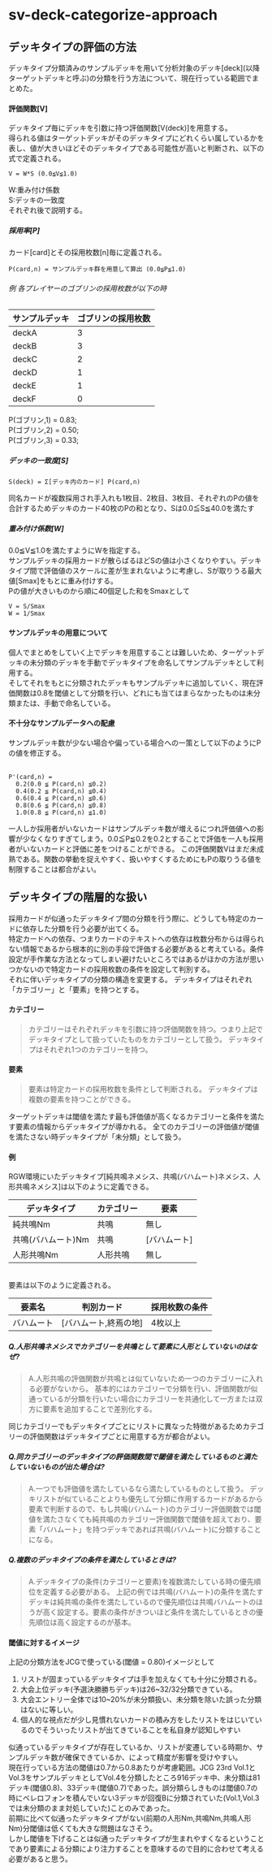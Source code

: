 # sv-deck-categorize-approach
## デッキタイプの評価の方法
デッキタイプ分類済みのサンプルデッキを用いて分析対象のデッキ\[deck\](以降ターゲットデッキと呼ぶ)の分類を行う方法について、現在行っている範囲でまとめた。


#### 評価関数[V]
デッキタイプ毎にデッキを引数に持つ評価関数\[V(deck)\]を用意する。
<br>
得られる値はターゲットデッキがそのデッキタイプにどれくらい属しているかを表し、値が大きいほどそのデッキタイプである可能性が高いと判断され、以下の式で定義される。
<br>
```
V = W*S (0.0≦V≦1.0)
```
W:重み付け係数
<br>
S:デッキの一致度
<br>
それぞれ後で説明する。


##### 採用率[P]
カード[card]とその採用枚数\[n\]毎に定義される。
```
P(card,n) = サンプルデッキ群を用意して算出 (0.0≦P≦1.0)
```
###### 例 各プレイヤーのゴブリンの採用枚数が以下の時
|サンプルデッキ|ゴブリンの採用枚数|
|----|----|
|deckA|3|
|deckB|3|
|deckC|2|
|deckD|1|
|deckE|1|
|deckF|0|

P(ゴブリン,1) = 0.83;<br>
P(ゴブリン,2) = 0.50;<br>
P(ゴブリン,3) = 0.33;

##### デッキの一致度[S]
```
S(deck) = Σ[デッキ内のカード] P(card,n)
```
同名カードが複数採用され手入れも1枚目、2枚目、3枚目、それぞれのPの値を合計するためデッキのカード40枚のPの和となり、Sは0.0≦S≦40.0を満たす

##### 重み付け係数[W]
0.0≦V≦1.0を満たすようにWを指定する。
<br>
サンプルデッキの採用カードが散らばるほどSの値は小さくなりやすい。デッキタイプ間で評価値のスケールに差が生まれないように考慮し、Sが取りうる最大値\[Smax\]をもとに重み付けする。
<br>
Pの値が大きいものから順に40個足した和をSmaxとして
```
V = S/Smax
W = 1/Smax
```

#### サンプルデッキの用意について
個人でまとめをしていく上でデッキを用意することは難しいため、ターゲットデッキの未分類のデッキを手動でデッキタイプを命名してサンプルデッキとして利用する。
<br>
そしてそれをもとに分類されたデッキもサンプルデッキに追加していく、現在評価関数は0.8を閾値として分類を行い、どれにも当てはまらなかったものは未分類または、手動で命名している。

#### 不十分なサンプルデータへの配慮
サンプルデッキ数が少ない場合や偏っている場合への一策として以下のようにPの値を修正する。
<br>
<br>
```
P'(card,n) = 
  0.2(0.0 ≦ P(card,n) ≦0.2)
  0.4(0.2 ≦ P(card,n) ≦0.4)
  0.6(0.4 ≦ P(card,n) ≦0.6)
  0.8(0.6 ≦ P(card,n) ≦0.8)
  1.0(0.8 ≦ P(card,n) ≦1.0)
```

一人しか採用者がいないカードはサンプルデッキ数が増えるにつれ評価値への影響が少なくなりすぎてしまう。0.0≦P≦0.2を0.2とすることで評価を一人も採用者がいないカードと評価に差をつけることができる。
この評価関数Vはまだ未成熟である。関数の挙動を捉えやすく、扱いやすくするためにもPの取りうる値を制限することは都合がよい。
<br>

## デッキタイプの階層的な扱い
採用カードが似通ったデッキタイプ間の分類を行う際に、どうしても特定のカードに依存した分類を行う必要が出てくる。
<br>
特定カードへの依存、つまりカードのテキストへの依存は枚数分布からは得られない情報であるから根本的に別の手段で評価する必要があると考えている。条件設定が手作業な方法となってしまい避けたいところではあるがほかの方法が思いつかないので特定カードの採用枚数の条件を設定して判別する。
<br>
それに伴いデッキタイプの分類の構造を変更する。
デッキタイプはそれぞれ「カテゴリー」と「要素」を持つとする。
#### カテゴリー
> カテゴリーはそれぞれデッキを引数に持つ評価関数を持つ。つまり上記でデッキタイプとして扱っていたものをカテゴリーとして扱う。
> デッキタイプはそれぞれ1つのカテゴリーを持つ。

#### 要素
> 要素は特定カードの採用枚数を条件として判断される。
> デッキタイプは複数の要素を持つことができる。

ターゲットデッキは閾値を満たす最も評価値が高くなるカテゴリーと条件を満たす要素の情報からデッキタイプが導かれる。
全てのカテゴリーの評価値が閾値を満たさない時デッキタイプが「未分類」として扱う。

#### 例
RGW環境にいたデッキタイプ\[純共鳴ネメシス、共鳴(バハムート)ネメシス、人形共鳴ネメシス\]は以下のように定義できる。

|デッキタイプ|カテゴリー|要素|
|----|----|----|
|純共鳴Nm|共鳴|無し|
|共鳴(バハムート)Nm|共鳴|\[バハムート\]|
|人形共鳴Nm|人形共鳴|無し|

<br>
要素は以下のように定義される。

|要素名|判別カード|採用枚数の条件|
|----|----|----|
|バハムート|\[バハムート,終焉の地\]|4枚以上|

##### Q.人形共鳴ネメシスでカテゴリーを共鳴として要素に人形としていないのはなぜ?
> A.人形共鳴の評価関数が共鳴とは似ていないため一つのカテゴリーに入れる必要がないから。
> 基本的にはカテゴリーで分類を行い、評価関数が似通っているが分類を行いたい場合にカテゴリーを共通化して一方または双方に要素を追加することで差別化する。

同じカテゴリーでもデッキタイプごとにリストに異なった特徴があるためカテゴリーの評価関数はデッキタイプごとに用意する方が都合がよい。
<br>
##### Q.同カテゴリーのデッキタイプの評価関数間で閾値を満たしているものと満たしていないものが出た場合は?
> A.一つでも評価値を満たしているなら満たしているものとして扱う。
> デッキリストが似ていることよりも優先して分類に作用するカードがあるから要素で判断するので、もし共鳴(バハムート)のカテゴリー評価関数では閾値を満たさなくても純共鳴のカテゴリー評価関数で閾値を超えており、要素「バハムート」を持つデッキであれば共鳴(バハムート)に分類することになる。

##### Q.複数のデッキタイプの条件を満たしているときは?
> A.デッキタイプの条件(カテゴリーと要素)を複数満たしている時の優先順位を定義する必要がある。
> 上記の例では共鳴(バハムート)の条件を満たすデッキは純共鳴の条件を満たしているので優先順位は共鳴バハムートのほうが高く設定する。要素の条件がきついほど条件を満たしているときの優先順位は高く設定するのが基本。


#### 閾値に対するイメージ
上記の分類方法をJCGで使っている(閾値 = 0.80)イメージとして

1. リストが固まっているデッキタイプは手を加えなくても十分に分類される。
2. 大会上位デッキ(予選決勝勝ちデッキ)は26~32/32分類できている。
3. 大会エントリー全体では10~20%が未分類扱い、未分類を除いた誤った分類はないに等しい。
4. 個人的な視点だが少し見慣れないカードの積み方をしたリストをはじいているのでそういったリストが出てきていることを私自身が認知しやすい

似通っているデッキタイプが存在しているか、リストが変遷している時期か、サンプルデッキ数が確保できているか、によって精度が影響を受けやすい。
<br>
現在行っている方法の閾値は0.7から0.8あたりが考慮範囲。JCG 23rd Vol.1とVol.3をサンプルデッキとしてVol.4を分類したところ916デッキ中、未分類は81デッキ(閾値0.8)、33デッキ(閾値0.7)であった。誤分類らしきものは閾値0.7の時にベレロフォンを積んでいない3デッキが回復Bに分類されていた(Vol.1,Vol.3では未分類のまま対処していた)ことのみであった。
<br>
前期に比べて似通ったデッキタイプがない(前期の人形Nm,共鳴Nm,共鳴人形Nm)分閾値は低くても大きな問題はなさそう。
<br>
しかし閾値を下げることは似通ったデッキタイプが生まれやすくなるということであり要素による分類により注力することを意味するので目的に合わせて考える必要があると思う。
